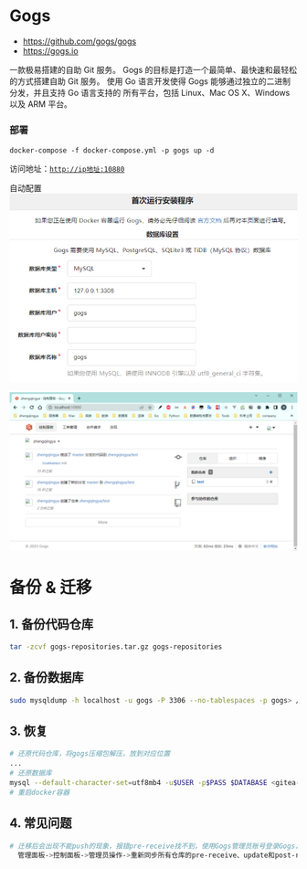 # Gogs

- https://github.com/gogs/gogs
- https://gogs.io

一款极易搭建的自助 Git 服务。
Gogs 的目标是打造一个最简单、最快速和最轻松的方式搭建自助 Git 服务。
使用 Go 语言开发使得 Gogs 能够通过独立的二进制分发，并且支持 Go 语言支持的 所有平台，包括 Linux、Mac OS X、Windows 以及 ARM 平台。

### 部署

```shell
docker-compose -f docker-compose.yml -p gogs up -d
```

访问地址：[`http://ip地址:10880`](http://127.0.0.1:10880)

自动配置
![img_1.png](images/gogs-01.png)

![img.png](images/gogs-02.png)

# 备份 & 迁移

## 1. 备份代码仓库

```bash
tar -zcvf gogs-repositories.tar.gz gogs-repositories
```

## 2. 备份数据库

```bash
sudo mysqldump -h localhost -u gogs -P 3306 --no-tablespaces -p gogs> /home/tgubuntu/gogs.sql
```

## 3. 恢复

```bash
# 还原代码仓库，将gogs压缩包解压，放到对应位置
...
# 还原数据库
mysql --default-character-set=utf8mb4 -u$USER -p$PASS $DATABASE <gitea-db.sql
# 重启docker容器
```

## 4. 常见问题

```bash
# 迁移后会出现不能push的现象，报错pre-receive找不到，使用Gogs管理员账号登录Gogs，刷新hooks
  管理面板->控制面板->管理员操作->重新同步所有仓库的pre-receive、update和post-receive钩子->执行

```

